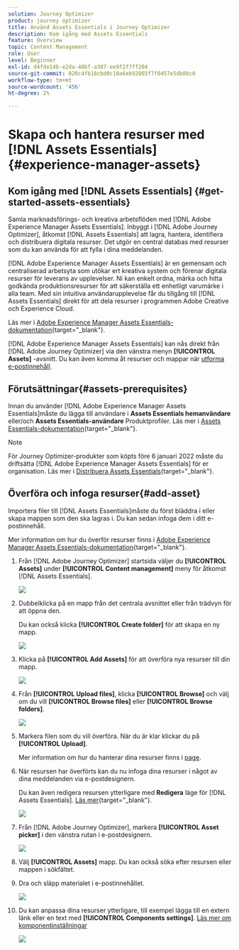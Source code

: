 ```yaml
---
solution: Journey Optimizer
product: journey optimizer
title: Använd Assets Essentials i Journey Optimizer
description: Kom igång med Assets Essentials
feature: Overview
topic: Content Management
role: User
level: Beginner
exl-id: d4fde14b-e2da-40bf-a387-ee9f2f7ff204
source-git-commit: 020c4fb18cbd0c10a6eb92865f7f0457e5db8bc0
workflow-type: tm+mt
source-wordcount: '456'
ht-degree: 2%

---
```


# Skapa och hantera resurser med [!DNL Assets Essentials]{#experience-manager-assets}

## Kom igång med [!DNL Assets Essentials] {#get-started-assets-essentials}

Samla marknadsförings- och kreativa arbetsflöden med [!DNL Adobe Experience Manager Assets Essentials]. Inbyggt i [!DNL Adobe Journey Optimizer], åtkomst [!DNL Assets Essentials] att lagra, hantera, identifiera och distribuera digitala resurser. Det utgör en central databas med resurser som du kan använda för att fylla i dina meddelanden.

[!DNL Adobe Experience Manager Assets Essentials] är en gemensam och centraliserad arbetsyta som utökar ert kreativa system och förenar digitala resurser för leverans av upplevelser. Ni kan enkelt ordna, märka och hitta godkända produktionsresurser för att säkerställa ett enhetligt varumärke i alla team. Med sin intuitiva användarupplevelse får du tillgång till [!DNL Assets Essentials] direkt för att dela resurser i programmen Adobe Creative och Experience Cloud.

Läs mer i [Adobe Experience Manager Assets Essentials-dokumentation](https://experienceleague.adobe.com/docs/experience-manager-assets-essentials/help/introduction.html){target=&quot;_blank&quot;}.

[!DNL Adobe Experience Manager Assets Essentials] kan nås direkt från [!DNL Adobe Journey Optimizer] via den vänstra menyn **[!UICONTROL Assets]** -avsnitt. Du kan även komma åt resurser och mappar när [utforma e-postinnehåll](get-started-email-design.md).

## Förutsättningar{#assets-prerequisites}

Innan du använder [!DNL Adobe Experience Manager Assets Essentials]måste du lägga till användare i **Assets Essentials hemanvändare** eller/och **Assets Essentials-användare** Produktprofiler. Läs mer i [Assets Essentials-dokumentation](https://experienceleague.adobe.com/docs/experience-manager-assets-essentials/help/deploy-administer.html){target=&quot;_blank&quot;}.

>[!NOTE]
>För Journey Optimizer-produkter som köpts före 6 januari 2022 måste du driftsätta [!DNL Adobe Experience Manager Assets Essentials] för er organisation. Läs mer i [Distribuera Assets Essentials](https://experienceleague.adobe.com/docs/experience-manager-assets-essentials/help/deploy-administer.html){target=&quot;_blank&quot;}.

## Överföra och infoga resurser{#add-asset}

Importera filer till [!DNL Assets Essentials]måste du först bläddra i eller skapa mappen som den ska lagras i. Du kan sedan infoga dem i ditt e-postinnehåll.

Mer information om hur du överför resurser finns i [Adobe Experience Manager Assets Essentials-dokumentation](https://experienceleague.adobe.com/docs/experience-manager-assets-essentials/help/add-delete.html){target=&quot;_blank&quot;}.

1. Från [!DNL Adobe Journey Optimizer] startsida väljer du **[!UICONTROL Assets]** under **[!UICONTROL Content management]** meny för åtkomst [!DNL Assets Essentials].

   ![](assets/media_library_1.png)

1. Dubbelklicka på en mapp från det centrala avsnittet eller från trädvyn för att öppna den.

   Du kan också klicka **[!UICONTROL Create folder]** för att skapa en ny mapp.

   ![](assets/media_library_8.png)

1. Klicka på **[!UICONTROL Add Assets]** för att överföra nya resurser till din mapp.

   ![](assets/media_library_2.png)

1. Från **[!UICONTROL Upload files]**, klicka **[!UICONTROL Browse]** och välj om du vill **[!UICONTROL Browse files]** eller **[!UICONTROL Browse folders]**.

   ![](assets/media_library_3.png)

1. Markera filen som du vill överföra. När du är klar klickar du på **[!UICONTROL Upload]**.

   Mer information om hur du hanterar dina resurser finns i [page](https://experienceleague.adobe.com/docs/experience-manager-assets-essentials/help/manage-organize.html).

1. När resursen har överförts kan du nu infoga dina resurser i något av dina meddelanden via e-postdesignern.

   Du kan även redigera resursen ytterligare med **Redigera** läge för [!DNL Assets Essentials]. [Läs mer](https://experienceleague.adobe.com/docs/experience-manager-assets-essentials/help/edit-images.html){target=&quot;_blank&quot;}.

   ![](assets/media_library_12.png)

1. Från [!DNL Adobe Journey Optimizer], markera **[!UICONTROL Asset picker]** i den vänstra rutan i e-postdesignern.

   ![](assets/media_library_5.png)

1. Välj **[!UICONTROL Assets]** mapp. Du kan också söka efter resursen eller mappen i sökfältet.

1. Dra och släpp materialet i e-postinnehållet.

   ![](assets/media_library_6.png)

1. Du kan anpassa dina resurser ytterligare, till exempel lägga till en extern länk eller en text med **[!UICONTROL Components settings]**. [Läs mer om komponentinställningar](content-components.md)

   ![](assets/media_library_13.png)

   <!--
    After adding your asset to your email, use the **[!UICONTROL Find similar Stock photos]** option to locate Stock photos that match the content, color, and composition of your image. [Learn more about Adobe Stock](stock.md).

    Note that this option is available for licensed/unlicensed Stock images and images from your Assets folder. 

    ![](assets/media_library_14.png)
    -->